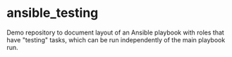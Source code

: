 # ansible_testing
Demo repository to document layout of an Ansible playbook with roles that have "testing" tasks, which can be run independently of the main playbook run.
